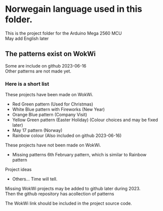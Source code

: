 # Norwegain language used in this folder.
This is the project folder for the Arduino Mega 2560 MCU  
May add English later

## The patterns exist on WokWi
Some are include on github 2023-06-16  
Other patterns are not made yet.

### Here is a short list  
These projects have been made on WokWi.
- Red Green pattern (Used for Christmas)  
- White Blue pattern with Fireworks (New Year)  
- Orange Blue pattern (Company Visit)  
- Yellow Green pattern (Easter Holiday) (Colour choices and may be fixed later)
- May 17 pattern (Norway)
- Rainbow colour (Also included on github 2023-06-16)

These projects have not been made on WokWi.
- Missing patterns 6th February pattern, which is similar to Rainbow pattern

Project ideas
- Others... Time will tell.

Missing WokWi projects may be added to github later during 2023.  
Then the github repository has acollection of patterns  

The WokWi link should be included in the project source code.
